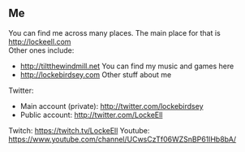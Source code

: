 ## Me

You can find me across many places. The main place for that is <http://lockeell.com>  
Other ones include:
- <http://tiltthewindmill.net> You can find my music and games here
- <http://lockebirdsey.com> Other stuff about me

Twitter:
- Main account (private): <http://twitter.com/lockebirdsey>
- Public account: <http://twitter.com/LockeEll>

Twitch: <https://twitch.tv/LockeEll>
Youtube: <https://www.youtube.com/channel/UCwsCzTf06WZSnBP61lHb8bA/>

